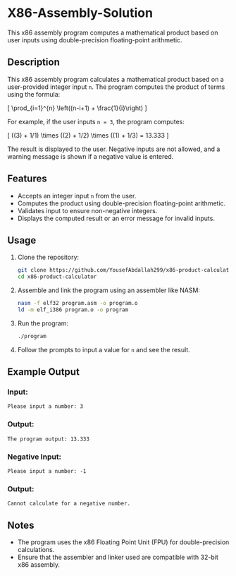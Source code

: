 # X86-Assembly-Solution
This x86 assembly program computes a mathematical product based on user inputs using double-precision floating-point arithmetic.

## Description

This x86 assembly program calculates a mathematical product based on a user-provided integer input `n`. The program computes the product of terms using the formula:

\[
\prod_{i=1}^{n} \left((n-i+1) + \frac{1}{i}\right)
\]

For example, if the user inputs `n = 3`, the program computes:

\[
((3) + 1/1) \times ((2) + 1/2) \times ((1) + 1/3) = 13.333
\]

The result is displayed to the user. Negative inputs are not allowed, and a warning message is shown if a negative value is entered.

## Features

- Accepts an integer input `n` from the user.
- Computes the product using double-precision floating-point arithmetic.
- Validates input to ensure non-negative integers.
- Displays the computed result or an error message for invalid inputs.

## Usage

1. Clone the repository:
    ```bash
    git clone https://github.com/YousefAbdallah299/x86-product-calculator.git
    cd x86-product-calculator
    ```

2. Assemble and link the program using an assembler like NASM:
    ```bash
    nasm -f elf32 program.asm -o program.o
    ld -m elf_i386 program.o -o program
    ```

3. Run the program:
    ```bash
    ./program
    ```

4. Follow the prompts to input a value for `n` and see the result.

## Example Output

### Input:
```
Please input a number: 3
```

### Output:
```
The program output: 13.333
```

### Negative Input:
```
Please input a number: -1
```

### Output:
```
Cannot calculate for a negative number.
```

## Notes

- The program uses the x86 Floating Point Unit (FPU) for double-precision calculations.
- Ensure that the assembler and linker used are compatible with 32-bit x86 assembly.
